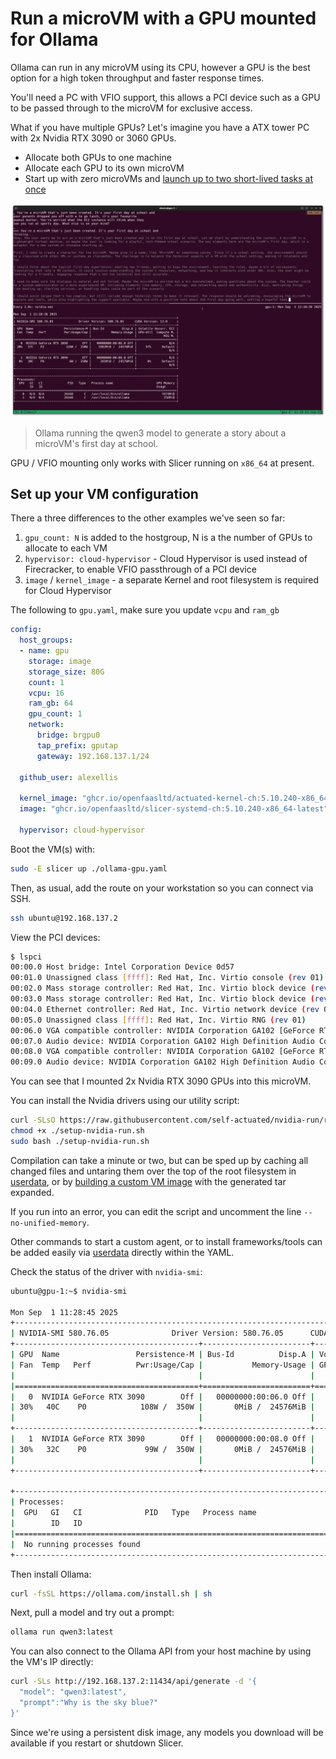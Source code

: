 # Run a microVM with a GPU mounted for Ollama

Ollama can run in any microVM using its CPU, however a GPU is the best option for a high token throughput and faster response times.

You'll need a PC with VFIO support, this allows a PCI device such as a GPU to be passed through to the microVM for exclusive access.

What if you have multiple GPUs? Let's imagine you have a ATX tower PC with 2x Nvidia RTX 3090 or 3060 GPUs.

* Allocate both GPUs to one machine
* Allocate each GPU to its own microVM
* Start up with zero microVMs and [launch up to two short-lived tasks at once](/examples/run-a-task)

[![Ollama running the qwen3 model to generate a story about a microVM's first day at school](/images/ollama.png)](/images/ollama.png)
> Ollama running the qwen3 model to generate a story about a microVM's first day at school.

GPU / VFIO mounting only works with Slicer running on `x86_64` at present.

## Set up your VM configuration

There a three differences to the other examples we've seen so far:

1. `gpu_count: N` is added to the hostgroup, N is a the number of GPUs to allocate to each VM
2. `hypervisor: cloud-hypervisor` - Cloud Hypervisor is used instead of Firecracker, to enable VFIO passthrough of a PCI device
3. `image` / `kernel_image` - a separate Kernel and root filesystem is required for Cloud Hypervisor

The following to `gpu.yaml`, make sure you update `vcpu` and `ram_gb`

```yaml
config:
  host_groups:
  - name: gpu
    storage: image
    storage_size: 80G
    count: 1
    vcpu: 16
    ram_gb: 64
    gpu_count: 1
    network:
      bridge: brgpu0
      tap_prefix: gputap
      gateway: 192.168.137.1/24

  github_user: alexellis

  kernel_image: "ghcr.io/openfaasltd/actuated-kernel-ch:5.10.240-x86_64-latest"
  image: "ghcr.io/openfaasltd/slicer-systemd-ch:5.10.240-x86_64-latest"

  hypervisor: cloud-hypervisor
```

Boot the VM(s) with:

```bash
sudo -E slicer up ./ollama-gpu.yaml
```

Then, as usual, add the route on your workstation so you can connect via SSH.

```bash
ssh ubuntu@192.168.137.2
```

View the PCI devices:

```bash
$ lspci
00:00.0 Host bridge: Intel Corporation Device 0d57
00:01.0 Unassigned class [ffff]: Red Hat, Inc. Virtio console (rev 01)
00:02.0 Mass storage controller: Red Hat, Inc. Virtio block device (rev 01)
00:03.0 Mass storage controller: Red Hat, Inc. Virtio block device (rev 01)
00:04.0 Ethernet controller: Red Hat, Inc. Virtio network device (rev 01)
00:05.0 Unassigned class [ffff]: Red Hat, Inc. Virtio RNG (rev 01)
00:06.0 VGA compatible controller: NVIDIA Corporation GA102 [GeForce RTX 3090] (rev a1)
00:07.0 Audio device: NVIDIA Corporation GA102 High Definition Audio Controller (rev a1)
00:08.0 VGA compatible controller: NVIDIA Corporation GA102 [GeForce RTX 3090] (rev a1)
00:09.0 Audio device: NVIDIA Corporation GA102 High Definition Audio Controller (rev a1)
```

You can see that I mounted 2x Nvidia RTX 3090 GPUs into this microVM.

You can install the Nvidia drivers using our utility script:

```bash
curl -SLsO https://raw.githubusercontent.com/self-actuated/nvidia-run/refs/heads/master/setup-nvidia-run.sh
chmod +x ./setup-nvidia-run.sh
sudo bash ./setup-nvidia-run.sh
```

Compilation can take a minute or two, but can be sped up by caching all changed files and untaring them over the top of the root filesystem in [userdata](/tasks/userdata), or by [building a custom VM image](/tasks/custom-image) with the generated tar expanded. 

If you run into an error, you can edit the script and uncomment the line `--no-unified-memory`.

Other commands to start a custom agent, or to install frameworks/tools can be added easily via [userdata](/tasks/userdata) directly within the YAML.

Check the status of the driver with `nvidia-smi`:

```bash
ubuntu@gpu-1:~$ nvidia-smi 

Mon Sep  1 11:28:45 2025       
+-----------------------------------------------------------------------------------------+
| NVIDIA-SMI 580.76.05              Driver Version: 580.76.05      CUDA Version: 13.0     |
+-----------------------------------------+------------------------+----------------------+
| GPU  Name                 Persistence-M | Bus-Id          Disp.A | Volatile Uncorr. ECC |
| Fan  Temp   Perf          Pwr:Usage/Cap |           Memory-Usage | GPU-Util  Compute M. |
|                                         |                        |               MIG M. |
|=========================================+========================+======================|
|   0  NVIDIA GeForce RTX 3090        Off |   00000000:00:06.0 Off |                  N/A |
| 30%   40C    P0            108W /  350W |       0MiB /  24576MiB |      0%      Default |
|                                         |                        |                  N/A |
+-----------------------------------------+------------------------+----------------------+
|   1  NVIDIA GeForce RTX 3090        Off |   00000000:00:08.0 Off |                  N/A |
| 30%   32C    P0             99W /  350W |       0MiB /  24576MiB |      2%      Default |
|                                         |                        |                  N/A |
+-----------------------------------------+------------------------+----------------------+

+-----------------------------------------------------------------------------------------+
| Processes:                                                                              |
|  GPU   GI   CI              PID   Type   Process name                        GPU Memory |
|        ID   ID                                                               Usage      |
|=========================================================================================|
|  No running processes found                                                             |
+-----------------------------------------------------------------------------------------+
```

Then install Ollama:

```bash
curl -fsSL https://ollama.com/install.sh | sh
```

Next, pull a model and try out a prompt:

```bash
ollama run qwen3:latest
```

You can also connect to the Ollama API from your host machine by using the VM's IP directly:

```bash
curl -SLs http://192.168.137.2:11434/api/generate -d '{
  "model": "qwen3:latest",
  "prompt":"Why is the sky blue?"
}'
```

Since we're using a persistent disk image, any models you download will be available if you restart or shutdown Slicer.

